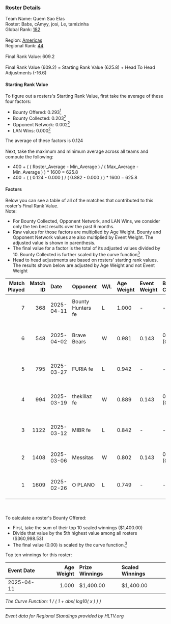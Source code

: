 ### Roster Details<br />
Team Name: Quem Sao Elas<br />
Roster: Babs, cAmyy, josi, Le, tamizinha<br />
Global Rank: [182](../../standings_global_2025_05_05.md)<br />
<br />
Region: [Americas]( ../../standings_americas_2025_05_05.md)<br />
Regional Rank: [44]( ../../standings_americas_2025_05_05.md)<br />
<br />
Final Rank Value:  609.2<br />
<br />
Final Rank Value (609.2) = Starting Rank Value (625.8) + Head To Head Adjustments (-16.6)<br />

#### Starting Rank Value<br />
To figure out a rosters's Starting Rank Value, first take the average of these four factors:<br />
- Bounty Offered: 0.293[<sup>1</sup>](#table2)
- Bounty Collected: 0.203[<sup>2</sup>](#table1)
- Opponent Network: 0.002[<sup>2</sup>](#table1)
- LAN Wins: 0.000[<sup>2</sup>](#table1)

The average of these factors is 0.124<br />
<br />
Next, take the maximum and minimum average across all teams and compute the following:<br />
- 400 + ( ( Roster_Average - Min_Average ) / ( Max_Average - Min_Average ) ) * 1600 = 625.8
- 400 + ( ( 0.124 - 0.000 ) / ( 0.882 - 0.000 ) ) * 1600 = 625.8


#### Factors<br />
Below you can see a table of all of the matches that contributed to this roster's Final Rank Value.<br />
Note:<br />

- For Bounty Collected, Opponent Network, and LAN Wins, we consider only the ten best results over the past 6 months.
- Raw values for those factors are multiplied by Age Weight. Bounty and Opponent Network values are also multiplied by Event Weight. The adjusted value is shown in parenthesis.
- The final value for a factor is the total of its adjusted values divided by 10. Bounty Collected is further scaled by the curve function[<sup>3</sup>](#curveFunction)
- Head to head adjustments are based on rosters' starting rank values. The results shown below are adjusted by Age Weight and not Event Weight
<span id="table1"></span><br />


| Match Played | Match ID | Date       | Opponent          | W/L | Age Weight | Event Weight | Bounty Collected | Opponent Network | LAN Wins  | H2H Adj. | Roster                               |
| -: | -: | :- | :- | :- | :- | :- | :- | :- | :- | -: | :- |
|            7 |      368 | 2025-04-11 | Bounty Hunters fe | L   | 1.000      | -            | -                | -                | -         |   -17.01 | Babs, cAmyy, josi, Le, tamizinha     |
|            6 |      548 | 2025-04-02 | Brave Bears       | W   | 0.981      | 0.143        | 0.003 (0.000)    | 0.000 (0.000)    | 0 (0.000) |     9.56 | annaEX, Babs, cAmyy, Le, tamizinha   |
|            5 |      795 | 2025-03-27 | FURIA fe          | L   | 0.942      | -            | -                | -                | -         |    -9.85 | annaEX, Babs, cAmyy, josi, Le        |
|            4 |      994 | 2025-03-19 | thekillaz fe      | W   | 0.889      | 0.143        | 0.003 (0.000)    | 0.138 (0.018)    | 0 (0.000) |    12.42 | annaEX, Babs, cAmyy, josi, tamizinha |
|            3 |     1122 | 2025-03-12 | MIBR fe           | L   | 0.842      | -            | -                | -                | -         |   -11.44 | annaEX, Babs, cAmyy, josi, Le        |
|            2 |     1408 | 2025-03-06 | Messitas          | W   | 0.802      | 0.143        | 0.003 (0.000)    | 0.044 (0.005)    | 0 (0.000) |    11.81 | annaEX, Babs, cAmyy, josi, Le        |
|            1 |     1609 | 2025-02-26 | O PLANO           | L   | 0.749      | -            | -                | -                | -         |   -12.11 | annaEX, Babs, cAmyy, josi, Le        |

<br />
<span id="table2"></span><br />
To calculate a roster's Bounty Offered:<br />

- First, take the sum of their top 10 scaled winnings ($1,400.00)
- Divide that value by the 5th highest value among all rosters ($360,998.53)
- The final value (0.00) is scaled by the curve function.[<sup>3</sup>](#curveFunction)

Top ten winnings for this roster:<br />

| Event Date | Age Weight | Prize Winnings | Scaled Winnings |
| :- | -: | :- | :- |
| 2025-04-11 |      1.000 | $1,400.00      | $1,400.00       |


<span id="curveFunction"></span>_The Curve Function: 1 / ( 1 + abs( log10( x ) ) )_<br />

---
_Event data for Regional Standings provided by HLTV.org_<br />

